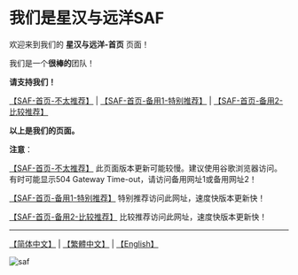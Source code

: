 # 我们是星汉与远洋SAF

欢迎来到我们的 **星汉与远洋-首页** 页面！

我们是一个**很棒的**团队！

**请支持我们！**

[【SAF-首页-不太推荐】](http://safsyblog.cf/) | [【SAF-首页-备用1-特别推荐】](https://saf123.netlify.app/) | [【SAF-首页-备用2-比较推荐】](https://saf-d.github.io/saf1/)

**以上是我们的页面。**

**注意**：

[【SAF-首页-不太推荐】](http://safsyblog.cf/) 此页面版本更新可能较慢。建议使用谷歌浏览器访问。有时可能显示504 Gateway Time-out，请访问备用网址1或备用网址2！

[【SAF-首页-备用1-特别推荐】](https://saf123.netlify.app/) 特别推荐访问此网址，速度快版本更新快！

[【SAF-首页-备用2-比较推荐】](https://saf-d.github.io/saf1/) 比较推荐访问此网址，速度快版本更新快！

---------------------

[【简体中文】](https://github.com/saf-D/saf1/blob/main/README_zh-chs.md) | [【繁體中文】](https://github.com/saf-D/saf1/blob/main/README_zh-cht.md) | [【English】](https://github.com/saf-D/saf1/blob/main/README.md) 

![saf](https://raw.githubusercontent.com/saf-D/saf1/main/SAF.jpg)
